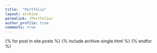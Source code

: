 ```yaml
---
title:  "Portfolio"
layout: archive
permalink: /Portfolio/
author_profile: true
comments: true
---
```




{% for post in site.posts %}
  {% include archive-single.html %}
{% endfor %}
